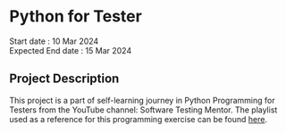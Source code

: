 # Python for Tester
Start date : 10 Mar 2024 <br>
Expected End date : 15 Mar 2024
## Project Description
This project is a part of self-learning journey in Python Programming for Testers from the YouTube channel: Software Testing Mentor. The playlist used as a reference for this programming exercise can be found [here](https://youtube.com/playlist?list=PLL34mf651faPOf5PE5YjYgTRITzVzzvMz&si=xeym6PXsEF-D73ja).
